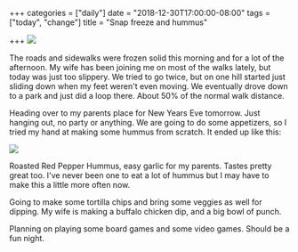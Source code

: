 +++
categories = ["daily"]
date = "2018-12-30T17:00:00-08:00"
tags = ["today", "change"]
title = "Snap freeze and hummus"

+++
![](/uploads/IMG_8748.JPG)

The roads and sidewalks were frozen solid this morning and for a lot of the afternoon. My wife has been joining me on most of the walks lately, but today was just too slippery. We tried to go twice, but on one hill started just sliding down when my feet weren't even moving. We eventually drove down to a park and just did a loop there. About 50% of the normal walk distance.

Heading over to my parents place for New Years Eve tomorrow. Just hanging out, no party or anything. We are going to do some appetizers, so I tried my hand at making some hummus from scratch. It ended up like this:

![](/uploads/IMG_8749.JPG)

Roasted Red Pepper Hummus, easy garlic for my parents. Tastes pretty great too. I've never been one to eat a lot of hummus but I may have to make this a little more often now.

Going to make some tortilla chips and bring some veggies as well for dipping. My wife is making a buffalo chicken dip, and a big bowl of punch.

Planning on playing some board games and some video games. Should be a fun night.
